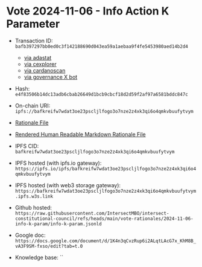 
# Vote 2024-11-06 - Info Action K Parameter

- Transaction ID: `bafb397297bb0ed0c3f142188690d043ea59a1aebaa9f4fe5453980aed14b2d4`
  - [via adastat](https://adastat.net/transactions/bafb397297bb0ed0c3f142188690d043ea59a1aebaa9f4fe5453980aed14b2d4)
  - [via cexplorer](https://cexplorer.io/tx/bafb397297bb0ed0c3f142188690d043ea59a1aebaa9f4fe5453980aed14b2d4)
  - [via cardanoscan](https://cardanoscan.io/transaction/bafb397297bb0ed0c3f142188690d043ea59a1aebaa9f4fe5453980aed14b2d4?tab=votes)
  - [via governance X bot](https://x.com/GovActions/status/1854492079319330892)


- Hash: `e4f83506b14dc13adb6cbab26649d1bcb9cbcf18d2d59f2af97a6581bddc847c`
- On-chain URI: `ipfs://bafkreifw7wdat3oe23pscljlfogo3o7nze2z4xk3qi6o4qmkvbuufytvym`

- [Rationale File](./info-k-param.jsonld)
- [Rendered Human Readable Markdown Rationale File](./info-k-param.jsonld.md)
- IPFS CID: `bafkreifw7wdat3oe23pscljlfogo3o7nze2z4xk3qi6o4qmkvbuufytvym`
- IPFS hosted (with ipfs.io gateway): `https://ipfs.io/ipfs/bafkreifw7wdat3oe23pscljlfogo3o7nze2z4xk3qi6o4qmkvbuufytvym`
- IPFS hosted (with web3 storage gateway): `https://bafkreifw7wdat3oe23pscljlfogo3o7nze2z4xk3qi6o4qmkvbuufytvym.ipfs.w3s.link`

- Github hosted: `https://raw.githubusercontent.com/IntersectMBO/intersect-constitutional-council/refs/heads/main/vote-rationales/2024-11-06-info-k-param/info-k-param.jsonld`
- Google doc: `https://docs.google.com/document/d/1K4n3qCvzRup6i2ALqtLAcG7x_KhM8B_vA3F9SM-fxso/edit?tab=t.0`
- Knowledge base: ``
